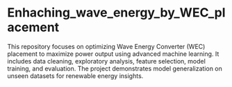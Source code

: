 # Enhaching_wave_energy_by_WEC_placement
This repository focuses on optimizing Wave Energy Converter (WEC) placement to maximize power output using advanced machine learning. It includes data cleaning, exploratory analysis, feature selection, model training, and evaluation. The project demonstrates model generalization on unseen datasets for renewable energy insights.
